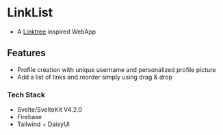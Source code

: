 # LinkList

-  A [Linktree](https://linktr.ee/) inspired WebApp

## Features

-  Profile creation with unique username and personalized profile picture
-  Add a list of links and reorder simply using drag & drop

### Tech Stack

-  Svelte/SvelteKit V4.2.0
-  Firebase
-  Tailwind + DaisyUI
